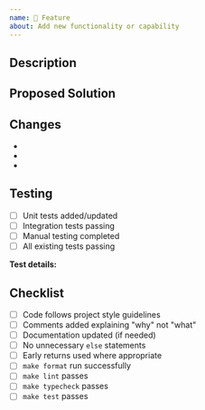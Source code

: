```yaml
---
name: 🚀 Feature
about: Add new functionality or capability
---
```


<!--
PR Title Format: 🚀 Feat: add <short description>
Example: 🚀 Feat: add retry logic to LLM block
-->

## Description
<!-- What does this PR add? Be clear and concise. -->


## Proposed Solution
<!-- Why is this needed? How does it work? -->


## Changes
<!-- List the specific changes made -->
-
-
-


## Testing
<!-- How was this tested? -->
- [ ] Unit tests added/updated
- [ ] Integration tests passing
- [ ] Manual testing completed
- [ ] All existing tests passing

**Test details:**
<!-- Describe your testing approach -->


## Checklist
- [ ] Code follows project style guidelines
- [ ] Comments added explaining "why" not "what"
- [ ] Documentation updated (if needed)
- [ ] No unnecessary `else` statements
- [ ] Early returns used where appropriate
- [ ] `make format` run successfully
- [ ] `make lint` passes
- [ ] `make typecheck` passes
- [ ] `make test` passes
